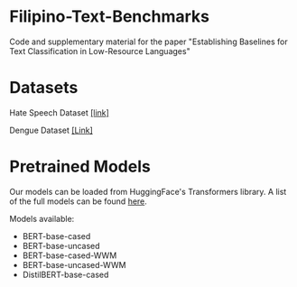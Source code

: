 # Filipino-Text-Benchmarks
Code and supplementary material for the paper "Establishing Baselines for Text Classification in Low-Resource Languages"

# Datasets
Hate Speech Dataset [[link]](https://storage.googleapis.com/blaisecruz/datasets/hatenonhate/hatespeech_raw.zip)

Dengue Dataset [[Link]](https://storage.googleapis.com/blaisecruz/datasets/dengue/dengue_raw.zip)

# Pretrained Models
Our models can be loaded from HuggingFace's Transformers library. A list of the full models can be found [here](https://huggingface.co/models?search=jcblaise).

Models available:
* BERT-base-cased
* BERT-base-uncased
* BERT-base-cased-WWM
* BERT-base-uncased-WWM
* DistilBERT-base-cased
